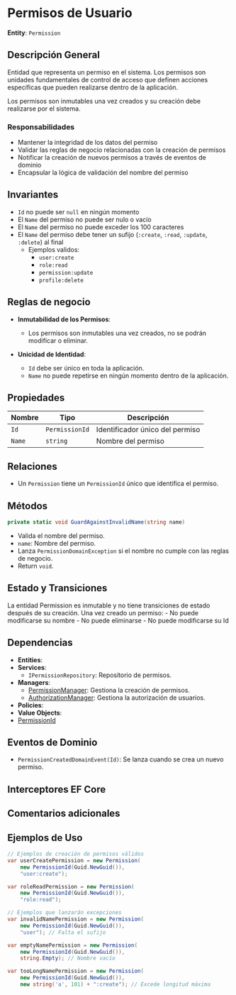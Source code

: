 # Permisos de Usuario

**Entity**: `Permission`

## Descripción General

Entidad que representa un permiso en el sistema. Los permisos son unidades fundamentales de control de acceso que definen acciones específicas que pueden realizarse dentro de la aplicación.

Los permisos son inmutables una vez creados y su creación debe realizarse por el sistema.

### Responsabilidades

- Mantener la integridad de los datos del permiso
- Validar las reglas de negocio relacionadas con la creación de permisos
- Notificar la creación de nuevos permisos a través de eventos de dominio
- Encapsular la lógica de validación del nombre del permiso

## Invariantes

- `Id` no puede ser `null` en ningún momento
- El `Name` del permiso no puede ser nulo o vacío
- El ``Name`` del permiso no puede exceder los 100 caracteres
- El `Name` del permiso debe tener un sufijo (`:create`, `:read`, `:update`, `:delete`) al final
  - Ejemplos validos:
    - `user:create`
    - `role:read`
    - `permission:update`
    - `profile:delete`

## Reglas de negocio

- **Inmutabilidad de los Permisos**:
  - Los permisos son inmutables una vez creados, no se podrán modificar o eliminar.

- **Unicidad de Identidad**:
  - `Id` debe ser único en toda la aplicación.
  - `Name` no puede repetirse en ningún momento dentro de la aplicación.

## Propiedades

| Nombre | Tipo             | Descripción                     |
| ------ | ---------------- | ------------------------------- |
| `Id`   | `PermissionId`   | Identificador único del permiso |
| `Name` | `string`         | Nombre del permiso              |

## Relaciones

- Un `Permission` tiene un `PermissionId` único que identifica el permiso.

## Métodos

```csharp
private static void GuardAgainstInvalidName(string name)
```

- Valida el nombre del permiso.
- `name`: Nombre del permiso.
- Lanza `PermissionDomainException` si el nombre no cumple con las reglas de negocio.
- Return `void`.

## Estado y Transiciones

La entidad Permission es inmutable y no tiene transiciones de estado después de su creación. Una vez creado un permiso:
    - No puede modificarse su nombre
    - No puede eliminarse
    - No puede modificarse su Id

## Dependencias

- **Entities**:
- **Services**:
  - `IPermissionRepository`: Repositorio de permisos.
- **Managers**:
  - [PermissionManager](./services/permission-manager.md): Gestiona la creación de permisos.
  - [AuthorizationManager](./services/authorization-manager.md): Gestiona la autorización de usuarios.
- **Policies**:
- **Value Objects**:
- [PermissionId](../value-objects/permission-id.md)

## Eventos de Dominio

- `PermissionCreatedDomainEvent(Id)`: Se lanza cuando se crea un nuevo permiso.

## Interceptores EF Core

## Comentarios adicionales

## Ejemplos de Uso

```csharp
// Ejemplos de creación de permisos válidos
var userCreatePermission = new Permission(
    new PermissionId(Guid.NewGuid()),
    "user:create");

var roleReadPermission = new Permission(
    new PermissionId(Guid.NewGuid()),
    "role:read");

// Ejemplos que lanzarán excepciones
var invalidNamePermission = new Permission(
    new PermissionId(Guid.NewGuid()),
    "user"); // Falta el sufijo

var emptyNamePermission = new Permission(
    new PermissionId(Guid.NewGuid()),
    string.Empty); // Nombre vacío

var tooLongNamePermission = new Permission(
    new PermissionId(Guid.NewGuid()),
    new string('a', 101) + ":create"); // Excede longitud máxima
```
